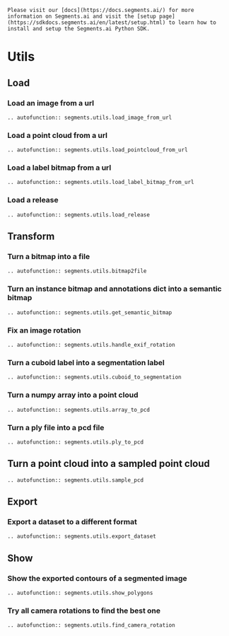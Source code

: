 ```{seealso}
Please visit our [docs](https://docs.segments.ai/) for more information on Segments.ai and visit the [setup page](https://sdkdocs.segments.ai/en/latest/setup.html) to learn how to install and setup the Segments.ai Python SDK.

```

# Utils

## Load

### Load an image from a url

```{eval-rst}
.. autofunction:: segments.utils.load_image_from_url
```

### Load a point cloud from a url

```{eval-rst}
.. autofunction:: segments.utils.load_pointcloud_from_url
```

### Load a label bitmap from a url

```{eval-rst}
.. autofunction:: segments.utils.load_label_bitmap_from_url
```

### Load a release

```{eval-rst}
.. autofunction:: segments.utils.load_release
```

## Transform

### Turn a bitmap into a file

```{eval-rst}
.. autofunction:: segments.utils.bitmap2file
```

### Turn an instance bitmap and annotations dict into a semantic bitmap

```{eval-rst}
.. autofunction:: segments.utils.get_semantic_bitmap
```

### Fix an image rotation

```{eval-rst}
.. autofunction:: segments.utils.handle_exif_rotation
```

### Turn a cuboid label into a segmentation label

```{eval-rst}
.. autofunction:: segments.utils.cuboid_to_segmentation
```

### Turn a numpy array into a point cloud

```{eval-rst}
.. autofunction:: segments.utils.array_to_pcd
```

### Turn a ply file into a pcd file

```{eval-rst}
.. autofunction:: segments.utils.ply_to_pcd
```

## Turn a point cloud into a sampled point cloud

```{eval-rst}
.. autofunction:: segments.utils.sample_pcd
```

## Export

### Export a dataset to a different format

```{eval-rst}
.. autofunction:: segments.utils.export_dataset
```

## Show

### Show the exported contours of a segmented image

```{eval-rst}
.. autofunction:: segments.utils.show_polygons
```

### Try all camera rotations to find the best one

```{eval-rst}
.. autofunction:: segments.utils.find_camera_rotation
```
